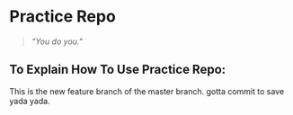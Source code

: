 # **Practice Repo**

>*"You do you."*

## **To Explain How To Use Practice Repo:**
This is the new feature branch of the master branch. gotta commit to save yada yada. 
